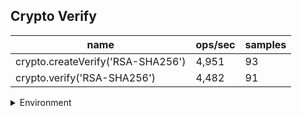 ## Crypto Verify

|name|ops/sec|samples|
|-|-|-|
|crypto.createVerify('RSA-SHA256')|4,951|93|
|crypto.verify('RSA-SHA256')|4,482|91|


<details>
<summary>Environment</summary>

* __Machine:__ linux x64 | 2 vCPUs | 6.8GB Mem
* __Run:__ Tue Oct 24 2023 16:08:20 GMT+0000 (Coordinated Universal Time)
</details>

<!--
{"environment":{"platform":"linux","arch":"x64","cpus":2,"totalMemory":6.759746551513672},"benchmarks":[{"name":"crypto.createVerify('RSA-SHA256')","opsSec":4951.1442055376,"samples":4},{"name":"crypto.verify('RSA-SHA256')","opsSec":4482.123015760631,"samples":4}]}-->
